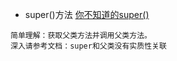 - super()方法
[你不知道的super()](http://funhacks.net/explore-python/Class/super.html)
```
简单理解：获取父类方法并调用父类方法。
深入请参考文档：super和父类没有实质性关联
```
